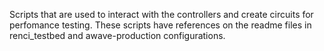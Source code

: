 Scripts that are used to interact with the controllers and create circuits for perfomance testing. These scripts have references on the readme files in renci_testbed and awave-production configurations.

